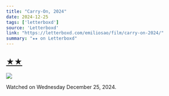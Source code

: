 ```yaml
---
title: "Carry-On, 2024"
date: 2024-12-25
tags: ['letterboxd']
source: 'Letterboxd'
link: "https://letterboxd.com/emiliosao/film/carry-on-2024/"
summary: "★★ on Letterboxd"
---
```


## [★★](https://letterboxd.com/emiliosao/film/carry-on-2024/)  

<p><img src="https://a.ltrbxd.com/resized/film-poster/9/0/5/8/7/6/905876-carry-on-2024-0-600-0-900-crop.jpg?v=bc2c1c0d8f" /></p> <p>Watched on Wednesday December 25, 2024.</p>
